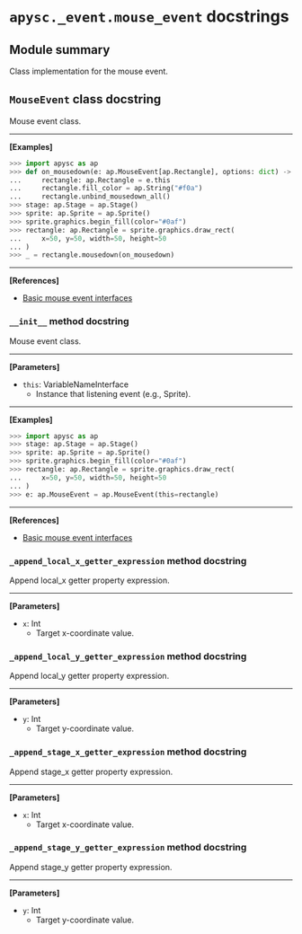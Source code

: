 # `apysc._event.mouse_event` docstrings

## Module summary

Class implementation for the mouse event.

## `MouseEvent` class docstring

Mouse event class.<hr>

**[Examples]**

```py
>>> import apysc as ap
>>> def on_mousedown(e: ap.MouseEvent[ap.Rectangle], options: dict) -> None:
...     rectangle: ap.Rectangle = e.this
...     rectangle.fill_color = ap.String("#f0a")
...     rectangle.unbind_mousedown_all()
>>> stage: ap.Stage = ap.Stage()
>>> sprite: ap.Sprite = ap.Sprite()
>>> sprite.graphics.begin_fill(color="#0af")
>>> rectangle: ap.Rectangle = sprite.graphics.draw_rect(
...     x=50, y=50, width=50, height=50
... )
>>> _ = rectangle.mousedown(on_mousedown)
```

<hr>

**[References]**

- [Basic mouse event interfaces](https://simon-ritchie.github.io/apysc/en/mouse_event_basic.html)

### `__init__` method docstring

Mouse event class.<hr>

**[Parameters]**

- `this`: VariableNameInterface
  - Instance that listening event (e.g., Sprite).

<hr>

**[Examples]**

```py
>>> import apysc as ap
>>> stage: ap.Stage = ap.Stage()
>>> sprite: ap.Sprite = ap.Sprite()
>>> sprite.graphics.begin_fill(color="#0af")
>>> rectangle: ap.Rectangle = sprite.graphics.draw_rect(
...     x=50, y=50, width=50, height=50
... )
>>> e: ap.MouseEvent = ap.MouseEvent(this=rectangle)
```

<hr>

**[References]**

- [Basic mouse event interfaces](https://simon-ritchie.github.io/apysc/en/mouse_event_basic.html)

### `_append_local_x_getter_expression` method docstring

Append local_x getter property expression.<hr>

**[Parameters]**

- `x`: Int
  - Target x-coordinate value.

### `_append_local_y_getter_expression` method docstring

Append local_y getter property expression.<hr>

**[Parameters]**

- `y`: Int
  - Target y-coordinate value.

### `_append_stage_x_getter_expression` method docstring

Append stage_x getter property expression.<hr>

**[Parameters]**

- `x`: Int
  - Target x-coordinate value.

### `_append_stage_y_getter_expression` method docstring

Append stage_y getter property expression.<hr>

**[Parameters]**

- `y`: Int
  - Target y-coordinate value.